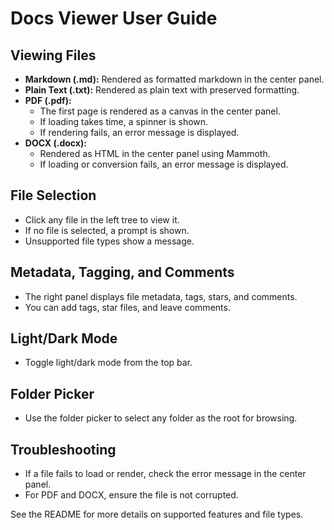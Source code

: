 # Docs Viewer User Guide

## Viewing Files

- **Markdown (.md):** Rendered as formatted markdown in the center panel.
- **Plain Text (.txt):** Rendered as plain text with preserved formatting.
- **PDF (.pdf):**
  - The first page is rendered as a canvas in the center panel.
  - If loading takes time, a spinner is shown.
  - If rendering fails, an error message is displayed.
- **DOCX (.docx):**
  - Rendered as HTML in the center panel using Mammoth.
  - If loading or conversion fails, an error message is displayed.

## File Selection

- Click any file in the left tree to view it.
- If no file is selected, a prompt is shown.
- Unsupported file types show a message.

## Metadata, Tagging, and Comments

- The right panel displays file metadata, tags, stars, and comments.
- You can add tags, star files, and leave comments.

## Light/Dark Mode

- Toggle light/dark mode from the top bar.

## Folder Picker

- Use the folder picker to select any folder as the root for browsing.

## Troubleshooting

- If a file fails to load or render, check the error message in the center panel.
- For PDF and DOCX, ensure the file is not corrupted.

See the README for more details on supported features and file types. 